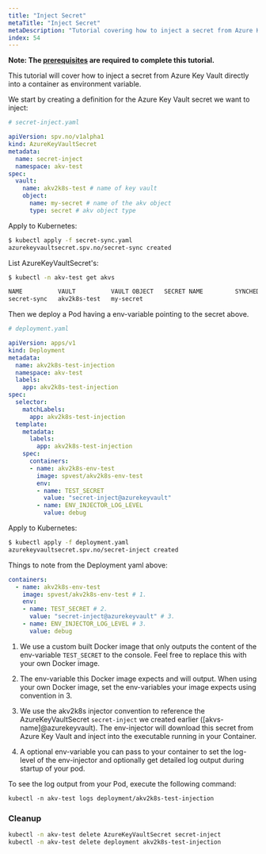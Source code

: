 ```yaml
---
title: "Inject Secret"
metaTitle: "Inject Secret"
metaDescription: "Tutorial covering how to inject a secret from Azure Key Vault directly into a container as environment variable."
index: 54
---
```


**Note: The [prerequisites](/tutorials/0-prerequisites) are required to complete this tutorial.**

This tutorial will cover how to inject a secret from Azure Key Vault directly into a container as environment variable.

We start by creating a definition for the Azure Key Vault secret we want to inject:

```yaml
# secret-inject.yaml

apiVersion: spv.no/v1alpha1
kind: AzureKeyVaultSecret
metadata:
  name: secret-inject 
  namespace: akv-test
spec:
  vault:
    name: akv2k8s-test # name of key vault
    object:
      name: my-secret # name of the akv object
      type: secret # akv object type
```

Apply to Kubernetes:

```bash
$ kubectl apply -f secret-sync.yaml
azurekeyvaultsecret.spv.no/secret-sync created
```

List AzureKeyVaultSecret's:

```bash
$ kubectl -n akv-test get akvs

NAME          VAULT          VAULT OBJECT   SECRET NAME         SYNCHED
secret-sync   akv2k8s-test   my-secret
```

Then we deploy a Pod having a env-variable pointing to the secret above.

```yaml
# deployment.yaml

apiVersion: apps/v1
kind: Deployment
metadata:
  name: akv2k8s-test-injection
  namespace: akv-test
  labels:
    app: akv2k8s-test-injection
spec:
  selector:
    matchLabels:
      app: akv2k8s-test-injection
  template:
    metadata:
      labels:
        app: akv2k8s-test-injection
    spec:
      containers:
      - name: akv2k8s-env-test
        image: spvest/akv2k8s-env-test
        env:
        - name: TEST_SECRET
          value: "secret-inject@azurekeyvault"
        - name: ENV_INJECTOR_LOG_LEVEL
          value: debug
```

Apply to Kubernetes:

```bash
$ kubectl apply -f deployment.yaml
azurekeyvaultsecret.spv.no/secret-inject created
```

Things to note from the Deployment yaml above:

```yaml
containers:
  - name: akv2k8s-env-test
    image: spvest/akv2k8s-env-test # 1.
    env:
    - name: TEST_SECRET # 2.
      value: "secret-inject@azurekeyvault" # 3.
    - name: ENV_INJECTOR_LOG_LEVEL # 3.
      value: debug
```

1. We use a custom built Docker image that only outputs the content of the env-variable `TEST_SECRET` to the console. Feel free to replace this with your own Docker image.

2. The env-variable this Docker image expects and will output. When using your own Docker image, set the env-variables your image expects using convention in 3.

3. We use the akv2k8s injector convention to reference the AzureKeyVaultSecret `secret-inject` we created earlier ([akvs-name]@azurekeyvault). The env-injector will download this secret from Azure Key Vault and inject into the executable running in your Container.

4. A optional env-variable you can pass to your container to set the log-level of the env-injector and optionally get detailed log output during startup of your pod.

To see the log output from your Pod, execute the following command:

`kubectl -n akv-test logs deployment/akv2k8s-test-injection`

### Cleanup

```bash
kubectl -n akv-test delete AzureKeyVaultSecret secret-inject
kubectl -n akv-test delete deployment akv2k8s-test-injection
```